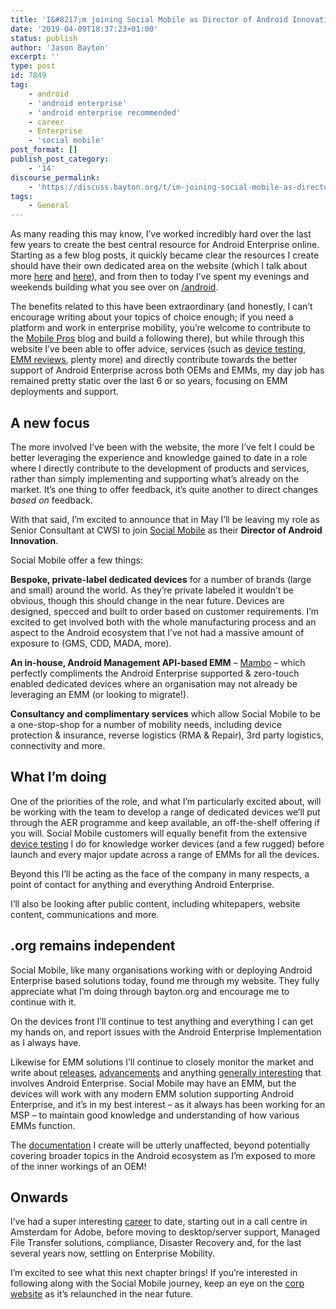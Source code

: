```yaml
---
title: 'I&#8217;m joining Social Mobile as Director of Android Innovation'
date: '2019-04-09T18:37:23+01:00'
status: publish
author: 'Jason Bayton'
excerpt: ''
type: post
id: 7849
tag:
    - android
    - 'android enterprise'
    - 'android enterprise recommended'
    - career
    - Enterprise
    - 'social mobile'
post_format: []
publish_post_category:
    - '14'
discourse_permalink:
    - 'https://discuss.bayton.org/t/im-joining-social-mobile-as-director-of-android-innovation/285'
tags:
    - General
---
```

As many reading this may know, I’ve worked incredibly hard over the last few years to create the best central resource for Android Enterprise online. Starting as a few blog posts, it quickly became clear the resources I create should have their own dedicated area on the website (which I talk about more [here](/2017/05/introducing-documentation-on-bayton-org/) and [here](/2018/12/year-in-review-2018/#2-1-documentation)), and from then to today I’ve spent my evenings and weekends building what you see over on [/android](/android).

The benefits related to this have been extraordinary (and honestly, I can’t encourage writing about your topics of choice enough; if you need a platform and work in enterprise mobility, you’re welcome to contribute to the [Mobile Pros](https://mobilepros.org) blog and build a following there), but while through this website I’ve been able to offer advice, services (such as [device testing](/android/android-enterprise-device-support/), [EMM reviews](/2015/03/miradore-online-mdm-review-a-second-look/), plenty more) and directly contribute towards the better support of Android Enterprise across both OEMs and EMMs, my day job has remained pretty static over the last 6 or so years, focusing on EMM deployments and support.

A new focus
-----------

The more involved I’ve been with the website, the more I’ve felt I could be better leveraging the experience and knowledge gained to date in a role where I directly contribute to the development of products and services, rather than simply implementing and supporting what’s already on the market. It’s one thing to offer feedback, it’s quite another to direct changes *based on* feedback.

With that said, I’m excited to announce that in May I’ll be leaving my role as Senior Consultant at CWSI to join [Social Mobile](https://socialmobile.com) as their **Director of Android Innovation**.

Social Mobile offer a few things:

**Bespoke, private-label dedicated devices** for a number of brands (large and small) around the world. As they’re private labeled it wouldn’t be obvious, though this should change in the near future. Devices are designed, specced and built to order based on customer requirements. I’m excited to get involved both with the whole manufacturing process and an aspect to the Android ecosystem that I’ve not had a massive amount of exposure to (GMS, CDD, MADA, more).

**An in-house, Android Management API-based EMM** – [Mambo](https://mambomobility.com/) – which perfectly compliments the Android Enterprise supported &amp; zero-touch enabled dedicated devices where an organisation may not already be leveraging an EMM (or looking to migrate!).

**Consultancy and complimentary services** which allow Social Mobile to be a one-stop-shop for a number of mobility needs, including device protection &amp; insurance, reverse logistics (RMA &amp; Repair), 3rd party logistics, connectivity and more.

What I’m doing
--------------

One of the priorities of the role, and what I’m particularly excited about, will be working with the team to develop a range of dedicated devices we’ll put through the AER programme and keep available, an off-the-shelf offering if you will. Social Mobile customers will equally benefit from the extensive [device testing](/android/android-enterprise-device-support/validation-process-and-information/) I do for knowledge worker devices (and a few rugged) before launch and every major update across a range of EMMs for all the devices.

Beyond this I’ll be acting as the face of the company in many respects, a point of contact for anything and everything Android Enterprise.

I’ll also be looking after public content, including whitepapers, website content, communications and more.

.org remains independent
------------------------

Social Mobile, like many organisations working with or deploying Android Enterprise based solutions today, found me through my website. They fully appreciate what I’m doing through bayton.org and encourage me to continue with it.

On the devices front I’ll continue to test anything and everything I can get my hands on, and report issues with the Android Enterprise Implementation as I always have.

Likewise for EMM solutions I’ll continue to closely monitor the market and write about [releases](/2018/10/workspace-one-uem-1810-introduces-support-for-android-enterprise-fully-managed-devices-with-work-profiles/), [advancements](/2017/10/mobileiron-officially-supports-android-enterprise-qr-code-provisioning/) and anything [generally interesting](/2019/03/february-was-an-interesting-month-for-oemconfig/) that involves Android Enterprise. Social Mobile may have an EMM, but the devices will work with any modern EMM solution supporting Android Enterprise, and it’s in my best interest – as it always has been working for an MSP – to maintain good knowledge and understanding of how various EMMs function.

The [documentation](/android) I create will be utterly unaffected, beyond potentially covering broader topics in the Android ecosystem as I’m exposed to more of the inner workings of an OEM!

Onwards
-------

I’ve had a super interesting [career](https://linkedin.com/in/jasonbayton) to date, starting out in a call centre in Amsterdam for Adobe, before moving to desktop/server support, Managed File Transfer solutions, compliance, Disaster Recovery and, for the last several years now, settling on Enterprise Mobility.

I’m excited to see what this next chapter brings! If you’re interested in following along with the Social Mobile journey, keep an eye on the [corp website](https://socialmobile.com) as it’s relaunched in the near future.